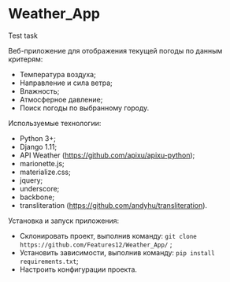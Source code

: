 # Weather_App
Test task

Веб-приложение для отображения текущей погоды по данным критерям:
 - Температура воздуха; 
 - Направление и сила ветра;
 - Влажность;
 - Атмосферное давление;
 - Поиск погоды по выбранному городу.
 
Используемые технологии:
 - Python 3+;
 - Django 1.11;
 - API Weather (https://github.com/apixu/apixu-python);
 - marionette.js;
 - materialize.css;
 - jquery;
 - underscore;
 - backbone;
 - transliteration (https://github.com/andyhu/transliteration).
 
Установка и запуск приложения:
 - Склонировать проект, выполнив команду: `git clone https://github.com/Features12/Weather_App/` ;
 - Установить зависимости, выполнив команду: `pip install requirements.txt`;
 - Настроить конфигурации проекта.
